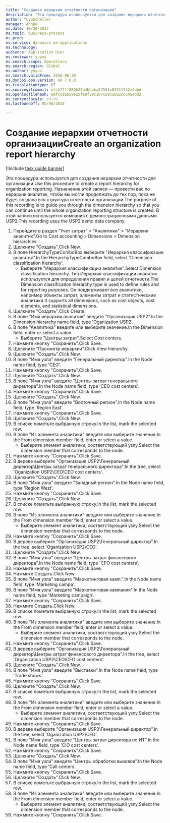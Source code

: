 ```yaml
--- 
title: "Создание иерархии отчетности организации"
description: "Эта процедура используется для создания иерархии отчетности для организации."
author: YuyuScheller
manager: AnnBe
ms.date: 10/30/2017
ms.topic: business-process
ms.prod: 
ms.service: dynamics-ax-applications
ms.technology: 
audience: Application User
ms.reviewer: yuyus
ms.search.scope: Operations
ms.search.region: Global
ms.author: yuyus
ms.search.validFrom: 2016-06-30
ms.dyn365.ops.version: AX 7.0.0
ms.translationtype: HT
ms.sourcegitcommit: efcb77ff883b29a4bbaba27551e02311742afbbd
ms.openlocfilehash: 69fccd6b59e25fe0f39c107c59c1682cc545ebd2
ms.contentlocale: ru-ru
ms.lasthandoff: 05/08/2018

---
```

# <a name="create-an-organization-report-hierarchy"></a><span data-ttu-id="89b98-103">Создание иерархии отчетности организации</span><span class="sxs-lookup"><span data-stu-id="89b98-103">Create an organization report hierarchy</span></span>

[!include [task guide banner](../../includes/task-guide-banner.md)]

<span data-ttu-id="89b98-104">Эта процедура используется для создания иерархии отчетности для организации.</span><span class="sxs-lookup"><span data-stu-id="89b98-104">Use this procedure to create a report hierarchy for organization reporting.</span></span> <span data-ttu-id="89b98-105">Назначение этой записи — провести вас по иерархии аналитик, чтобы вы могли продолжать до тех пор, пока не будет создана вся структура отчетности организации.</span><span class="sxs-lookup"><span data-stu-id="89b98-105">The purpose of this recording is to guide you through the dimension hierarchy so that you can continue until the whole organization reporting structure is created.</span></span> <span data-ttu-id="89b98-106">В этой записи используется компания с демонстрационными данными USP2.</span><span class="sxs-lookup"><span data-stu-id="89b98-106">This recording uses the USP2 demo data company.</span></span>

1. <span data-ttu-id="89b98-107">Перейдите в раздел "Учет затрат" > "Аналитики" > "Иерархии аналитик".</span><span class="sxs-lookup"><span data-stu-id="89b98-107">Go to Cost accounting > Dimensions > Dimension hierarchies.</span></span>
2. <span data-ttu-id="89b98-108">Щелкните "Создать".</span><span class="sxs-lookup"><span data-stu-id="89b98-108">Click New.</span></span>
3. <span data-ttu-id="89b98-109">В поле HierarchyTypeComboBox выберите "Иерархия классификации аналитик".</span><span class="sxs-lookup"><span data-stu-id="89b98-109">In the HierarchyTypeComboBox field, select 'Dimension classification hierarchy'.</span></span>
    * <span data-ttu-id="89b98-110">Выберите "Иерархия классификации аналитик".</span><span class="sxs-lookup"><span data-stu-id="89b98-110">Select Dimension classification hierarchy.</span></span> <span data-ttu-id="89b98-111">Тип Иерархия классификации аналитик используется для определения правил и целей отчетности.</span><span class="sxs-lookup"><span data-stu-id="89b98-111">The Dimension classification hierarchy type is used to define rules and for reporting purposes.</span></span> <span data-ttu-id="89b98-112">Он поддерживает все аналитики, например объекты затрат, элементы затрат и статистические аналитики.</span><span class="sxs-lookup"><span data-stu-id="89b98-112">It supports all dimensions, such as cost objects, cost elements, and statistical dimensions.</span></span>  
4. <span data-ttu-id="89b98-113">Щелкните "Создать".</span><span class="sxs-lookup"><span data-stu-id="89b98-113">Click Create.</span></span>
5. <span data-ttu-id="89b98-114">В поле "Имя иерархии аналитик" введите "Организация USP2".</span><span class="sxs-lookup"><span data-stu-id="89b98-114">In the Dimension hierarchy name field, type 'Oganization USP2'.</span></span>
6. <span data-ttu-id="89b98-115">В поле "Аналитика" введите или выберите значение.</span><span class="sxs-lookup"><span data-stu-id="89b98-115">In the Dimension field, enter or select a value.</span></span>
    * <span data-ttu-id="89b98-116">Выберите "Центры затрат".</span><span class="sxs-lookup"><span data-stu-id="89b98-116">Select Cost centers.</span></span>  
7. <span data-ttu-id="89b98-117">Нажмите кнопку "Сохранить".</span><span class="sxs-lookup"><span data-stu-id="89b98-117">Click Save.</span></span>
8. <span data-ttu-id="89b98-118">Щелкните "Просмотр иерархии".</span><span class="sxs-lookup"><span data-stu-id="89b98-118">Click View hierarchy.</span></span>
9. <span data-ttu-id="89b98-119">Щелкните "Создать".</span><span class="sxs-lookup"><span data-stu-id="89b98-119">Click New.</span></span>
10. <span data-ttu-id="89b98-120">В поле "Имя узла" введите "Генеральный директор".</span><span class="sxs-lookup"><span data-stu-id="89b98-120">In the Node name field, type 'CEO'.</span></span>
11. <span data-ttu-id="89b98-121">Нажмите кнопку "Сохранить".</span><span class="sxs-lookup"><span data-stu-id="89b98-121">Click Save.</span></span>
12. <span data-ttu-id="89b98-122">Щелкните "Создать".</span><span class="sxs-lookup"><span data-stu-id="89b98-122">Click New.</span></span>
13. <span data-ttu-id="89b98-123">В поле "Имя узла" введите "Центры затрат генерального директора".</span><span class="sxs-lookup"><span data-stu-id="89b98-123">In the Node name field, type 'CEO cost centers'.</span></span>
14. <span data-ttu-id="89b98-124">Нажмите кнопку "Сохранить".</span><span class="sxs-lookup"><span data-stu-id="89b98-124">Click Save.</span></span>
15. <span data-ttu-id="89b98-125">Щелкните "Создать".</span><span class="sxs-lookup"><span data-stu-id="89b98-125">Click New.</span></span>
16. <span data-ttu-id="89b98-126">В поле "Имя узла" введите "Восточный регион".</span><span class="sxs-lookup"><span data-stu-id="89b98-126">In the Node name field, type 'Region East'.</span></span>
17. <span data-ttu-id="89b98-127">Нажмите кнопку "Сохранить".</span><span class="sxs-lookup"><span data-stu-id="89b98-127">Click Save.</span></span>
18. <span data-ttu-id="89b98-128">Щелкните "Создать".</span><span class="sxs-lookup"><span data-stu-id="89b98-128">Click New.</span></span>
19. <span data-ttu-id="89b98-129">В списке пометьте выбранную строку.</span><span class="sxs-lookup"><span data-stu-id="89b98-129">In the list, mark the selected row.</span></span>
20. <span data-ttu-id="89b98-130">В поле "Из элемента аналитики" введите или выберите значение.</span><span class="sxs-lookup"><span data-stu-id="89b98-130">In the From dimension member field, enter or select a value.</span></span>
    * <span data-ttu-id="89b98-131">Выберите элемент аналитики, соответствующий узлу.</span><span class="sxs-lookup"><span data-stu-id="89b98-131">Select the dimension member that corresponds to the node.</span></span>  
21. <span data-ttu-id="89b98-132">Нажмите кнопку "Сохранить".</span><span class="sxs-lookup"><span data-stu-id="89b98-132">Click Save.</span></span>
22. <span data-ttu-id="89b98-133">В дереве выберите "Организация USP2\Генеральный директор\Центры затрат генерального директора".</span><span class="sxs-lookup"><span data-stu-id="89b98-133">In the tree, select 'Oganization USP2\CEO\CEO cost centers'.</span></span>
23. <span data-ttu-id="89b98-134">Щелкните "Создать".</span><span class="sxs-lookup"><span data-stu-id="89b98-134">Click New.</span></span>
24. <span data-ttu-id="89b98-135">В поле "Имя узла" введите "Западный регион".</span><span class="sxs-lookup"><span data-stu-id="89b98-135">In the Node name field, type 'Region West'.</span></span>
25. <span data-ttu-id="89b98-136">Нажмите кнопку "Сохранить".</span><span class="sxs-lookup"><span data-stu-id="89b98-136">Click Save.</span></span>
26. <span data-ttu-id="89b98-137">Щелкните "Создать".</span><span class="sxs-lookup"><span data-stu-id="89b98-137">Click New.</span></span>
27. <span data-ttu-id="89b98-138">В списке пометьте выбранную строку.</span><span class="sxs-lookup"><span data-stu-id="89b98-138">In the list, mark the selected row.</span></span>
28. <span data-ttu-id="89b98-139">В поле "Из элемента аналитики" введите или выберите значение.</span><span class="sxs-lookup"><span data-stu-id="89b98-139">In the From dimension member field, enter or select a value.</span></span>
    * <span data-ttu-id="89b98-140">Выберите элемент аналитики, соответствующий узлу.</span><span class="sxs-lookup"><span data-stu-id="89b98-140">Select the dimension member that corresponds to the node.</span></span>  
29. <span data-ttu-id="89b98-141">Нажмите кнопку "Сохранить".</span><span class="sxs-lookup"><span data-stu-id="89b98-141">Click Save.</span></span>
30. <span data-ttu-id="89b98-142">В дереве выберите "Организация USP2\Генеральный директор".</span><span class="sxs-lookup"><span data-stu-id="89b98-142">In the tree, select 'Oganization USP2\CEO'.</span></span>
31. <span data-ttu-id="89b98-143">Щелкните "Создать".</span><span class="sxs-lookup"><span data-stu-id="89b98-143">Click New.</span></span>
32. <span data-ttu-id="89b98-144">В поле "Имя узла" введите "Центры затрат финансового директора".</span><span class="sxs-lookup"><span data-stu-id="89b98-144">In the Node name field, type 'CFO cost centers'.</span></span>
33. <span data-ttu-id="89b98-145">Нажмите кнопку "Сохранить".</span><span class="sxs-lookup"><span data-stu-id="89b98-145">Click Save.</span></span>
34. <span data-ttu-id="89b98-146">Нажмите Создать.</span><span class="sxs-lookup"><span data-stu-id="89b98-146">Click New.</span></span>
35. <span data-ttu-id="89b98-147">В поле "Имя узла" введите "Маркетинговая камп.".</span><span class="sxs-lookup"><span data-stu-id="89b98-147">In the Node name field, type 'Marketing campa'.</span></span>
36. <span data-ttu-id="89b98-148">В поле "Имя узла" введите "Маркетинговая кампания".</span><span class="sxs-lookup"><span data-stu-id="89b98-148">In the Node name field, type 'Marketing campaign'.</span></span>
37. <span data-ttu-id="89b98-149">Нажмите кнопку "Сохранить".</span><span class="sxs-lookup"><span data-stu-id="89b98-149">Click Save.</span></span>
38. <span data-ttu-id="89b98-150">Нажмите Создать.</span><span class="sxs-lookup"><span data-stu-id="89b98-150">Click New.</span></span>
39. <span data-ttu-id="89b98-151">В списке пометьте выбранную строку.</span><span class="sxs-lookup"><span data-stu-id="89b98-151">In the list, mark the selected row.</span></span>
40. <span data-ttu-id="89b98-152">В поле "Из элемента аналитики" введите или выберите значение.</span><span class="sxs-lookup"><span data-stu-id="89b98-152">In the From dimension member field, enter or select a value.</span></span>
    * <span data-ttu-id="89b98-153">Выберите элемент аналитики, соответствующий узлу.</span><span class="sxs-lookup"><span data-stu-id="89b98-153">Select the dimension member that corresponds to the node.</span></span>  
41. <span data-ttu-id="89b98-154">Нажмите кнопку "Сохранить".</span><span class="sxs-lookup"><span data-stu-id="89b98-154">Click Save.</span></span>
42. <span data-ttu-id="89b98-155">В дереве выберите "Организация USP2\Генеральный директор\Центры затрат финансового директора".</span><span class="sxs-lookup"><span data-stu-id="89b98-155">In the tree, select 'Organization USP2\CEO\CFO cost centers'.</span></span>
43. <span data-ttu-id="89b98-156">Щелкните "Создать".</span><span class="sxs-lookup"><span data-stu-id="89b98-156">Click New.</span></span>
44. <span data-ttu-id="89b98-157">В поле "Имя узла" введите "Выставки".</span><span class="sxs-lookup"><span data-stu-id="89b98-157">In the Node name field, type 'Trade shows'.</span></span>
45. <span data-ttu-id="89b98-158">Нажмите кнопку "Сохранить".</span><span class="sxs-lookup"><span data-stu-id="89b98-158">Click Save.</span></span>
46. <span data-ttu-id="89b98-159">Щелкните "Создать".</span><span class="sxs-lookup"><span data-stu-id="89b98-159">Click New.</span></span>
47. <span data-ttu-id="89b98-160">В списке пометьте выбранную строку.</span><span class="sxs-lookup"><span data-stu-id="89b98-160">In the list, mark the selected row.</span></span>
48. <span data-ttu-id="89b98-161">В поле "Из элемента аналитики" введите или выберите значение.</span><span class="sxs-lookup"><span data-stu-id="89b98-161">In the From dimension member field, enter or select a value.</span></span>
    * <span data-ttu-id="89b98-162">Выберите элемент аналитики, соответствующий узлу.</span><span class="sxs-lookup"><span data-stu-id="89b98-162">Select the dimension member that corresponds to the node.</span></span>  
49. <span data-ttu-id="89b98-163">Нажмите кнопку "Сохранить".</span><span class="sxs-lookup"><span data-stu-id="89b98-163">Click Save.</span></span>
50. <span data-ttu-id="89b98-164">В дереве выберите "Организация USP2\Генеральный директор".</span><span class="sxs-lookup"><span data-stu-id="89b98-164">In the tree, select 'Oganization USP2\CEO'.</span></span>
51. <span data-ttu-id="89b98-165">В поле "Имя узла" введите "Центры затрат директора по ИТ".</span><span class="sxs-lookup"><span data-stu-id="89b98-165">In the Node name field, type 'CIO cost centers'.</span></span>
52. <span data-ttu-id="89b98-166">Нажмите кнопку "Сохранить".</span><span class="sxs-lookup"><span data-stu-id="89b98-166">Click Save.</span></span>
53. <span data-ttu-id="89b98-167">Щелкните "Создать".</span><span class="sxs-lookup"><span data-stu-id="89b98-167">Click New.</span></span>
54. <span data-ttu-id="89b98-168">В поле "Имя узла" введите "Центры обработки вызовов".</span><span class="sxs-lookup"><span data-stu-id="89b98-168">In the Node name field, type 'Call centers'.</span></span>
55. <span data-ttu-id="89b98-169">Нажмите кнопку "Сохранить".</span><span class="sxs-lookup"><span data-stu-id="89b98-169">Click Save.</span></span>
56. <span data-ttu-id="89b98-170">Щелкните "Создать".</span><span class="sxs-lookup"><span data-stu-id="89b98-170">Click New.</span></span>
57. <span data-ttu-id="89b98-171">В списке пометьте выбранную строку.</span><span class="sxs-lookup"><span data-stu-id="89b98-171">In the list, mark the selected row.</span></span>
58. <span data-ttu-id="89b98-172">В поле "Из элемента аналитики" введите или выберите значение.</span><span class="sxs-lookup"><span data-stu-id="89b98-172">In the From dimension member field, enter or select a value.</span></span>
    * <span data-ttu-id="89b98-173">Выберите элемент аналитики, соответствующий узлу.</span><span class="sxs-lookup"><span data-stu-id="89b98-173">Select the dimension member that corresponds to the node.</span></span>  
59. <span data-ttu-id="89b98-174">Нажмите кнопку "Сохранить".</span><span class="sxs-lookup"><span data-stu-id="89b98-174">Click Save.</span></span>


